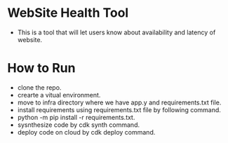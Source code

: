 # WebSite Health Tool
- This is a tool that will let users know about availability and latency of website.
# How to Run
- clone the repo.
- crearte a vitual environment.
- move to infra directory where we have app.y and requirements.txt file.
- install requirements using requirements.txt file by following command.
- python -m pip install -r requirements.txt.
- sysnthesize code by cdk synth command.
- deploy code on cloud by cdk deploy command.

